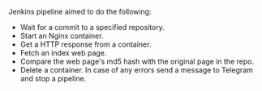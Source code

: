 Jenkins pipeline aimed to do the following:
- Wait for a commit to a specified repository.
- Start an Nginx container.
- Get a HTTP response from a container.
- Fetch an index web page.
- Compare the web page's md5 hash with the original page in the repo.
- Delete a container.
In case of any errors send a message to Telegram and stop a pipeline.
